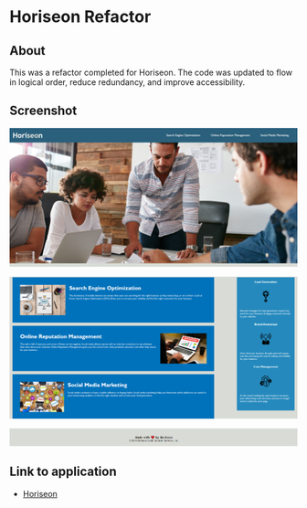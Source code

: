 # Horiseon Refactor

## About
This was a refactor completed for Horiseon. The code was updated to flow in logical order, reduce redundancy, and improve accessibility. 

## Screenshot
![Horiseon Header, Navigation, and Hero Sections](https://github.com/thecatwest/horiseon/blob/a914a2cc37a8fcf3e67d749629ad5bbb6706c6de/assets/images/horiseon-hero.png)

![Horiseon Content](https://github.com/thecatwest/horiseon/blob/a914a2cc37a8fcf3e67d749629ad5bbb6706c6de/assets/images/horiseon-content.png)

![Horiseon Footer](https://github.com/thecatwest/horiseon/blob/a914a2cc37a8fcf3e67d749629ad5bbb6706c6de/assets/images/horiseon-footer.png)

## Link to application
* [Horiseon](thecatwest.github.io/horiseon)
